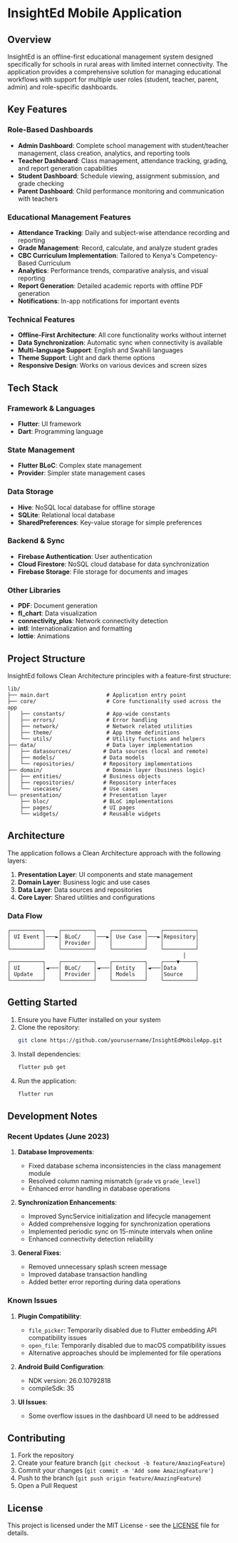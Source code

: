 # InsightEd Mobile Application

## Overview

InsightEd is an offline-first educational management system designed specifically for schools in rural areas with limited internet connectivity. The application provides a comprehensive solution for managing educational workflows with support for multiple user roles (student, teacher, parent, admin) and role-specific dashboards.

## Key Features

### Role-Based Dashboards
- **Admin Dashboard**: Complete school management with student/teacher management, class creation, analytics, and reporting tools
- **Teacher Dashboard**: Class management, attendance tracking, grading, and report generation capabilities
- **Student Dashboard**: Schedule viewing, assignment submission, and grade checking
- **Parent Dashboard**: Child performance monitoring and communication with teachers

### Educational Management Features
- **Attendance Tracking**: Daily and subject-wise attendance recording and reporting
- **Grade Management**: Record, calculate, and analyze student grades
- **CBC Curriculum Implementation**: Tailored to Kenya's Competency-Based Curriculum
- **Analytics**: Performance trends, comparative analysis, and visual reporting
- **Report Generation**: Detailed academic reports with offline PDF generation
- **Notifications**: In-app notifications for important events

### Technical Features
- **Offline-First Architecture**: All core functionality works without internet
- **Data Synchronization**: Automatic sync when connectivity is available
- **Multi-language Support**: English and Swahili languages
- **Theme Support**: Light and dark theme options
- **Responsive Design**: Works on various devices and screen sizes

## Tech Stack

### Framework & Languages
- **Flutter**: UI framework
- **Dart**: Programming language

### State Management
- **Flutter BLoC**: Complex state management
- **Provider**: Simpler state management cases

### Data Storage
- **Hive**: NoSQL local database for offline storage
- **SQLite**: Relational local database
- **SharedPreferences**: Key-value storage for simple preferences

### Backend & Sync
- **Firebase Authentication**: User authentication
- **Cloud Firestore**: NoSQL cloud database for data synchronization
- **Firebase Storage**: File storage for documents and images

### Other Libraries
- **PDF**: Document generation
- **fl_chart**: Data visualization
- **connectivity_plus**: Network connectivity detection
- **intl**: Internationalization and formatting
- **lottie**: Animations

## Project Structure

InsightEd follows Clean Architecture principles with a feature-first structure:

```
lib/
├── main.dart                  # Application entry point
├── core/                      # Core functionality used across the app
│   ├── constants/             # App-wide constants
│   ├── errors/                # Error handling
│   ├── network/               # Network related utilities
│   ├── theme/                 # App theme definitions
│   └── utils/                 # Utility functions and helpers
├── data/                      # Data layer implementation
│   ├── datasources/          # Data sources (local and remote)
│   ├── models/               # Data models
│   └── repositories/         # Repository implementations
├── domain/                    # Domain layer (business logic)
│   ├── entities/             # Business objects
│   ├── repositories/         # Repository interfaces
│   └── usecases/             # Use cases
└── presentation/             # Presentation layer
    ├── bloc/                 # BLoC implementations
    ├── pages/                # UI pages
    └── widgets/              # Reusable widgets
```

## Architecture

The application follows a Clean Architecture approach with the following layers:

1. **Presentation Layer**: UI components and state management
2. **Domain Layer**: Business logic and use cases
3. **Data Layer**: Data sources and repositories
4. **Core Layer**: Shared utilities and configurations

### Data Flow
```
┌──────────┐    ┌──────────┐    ┌──────────┐    ┌──────────┐
│ UI Event │───►│ BLoC/    │───►│ Use Case │───►│Repository│
│          │    │ Provider │    │          │    │          │
└──────────┘    └──────────┘    └──────────┘    └──────────┘
                                                       │
┌──────────┐    ┌──────────┐    ┌──────────┐    ┌────▼─────┐
│ UI       │◄───│ BLoC/    │◄───│ Entity   │◄───│Data      │
│ Update   │    │ Provider │    │ Models   │    │Source    │
└──────────┘    └──────────┘    └──────────┘    └──────────┘
```

## Getting Started

1. Ensure you have Flutter installed on your system
2. Clone the repository:
   ```bash
   git clone https://github.com/yourusername/InsightEdMobileApp.git
   ```
3. Install dependencies:
   ```bash
   flutter pub get
   ```
4. Run the application:
   ```bash
   flutter run
   ```

## Development Notes

### Recent Updates (June 2023)

1. **Database Improvements**:
   - Fixed database schema inconsistencies in the class management module
   - Resolved column naming mismatch (`grade` vs `grade_level`)
   - Enhanced error handling in database operations

2. **Synchronization Enhancements**:
   - Improved SyncService initialization and lifecycle management
   - Added comprehensive logging for synchronization operations
   - Implemented periodic sync on 15-minute intervals when online
   - Enhanced connectivity detection reliability

3. **General Fixes**:
   - Removed unnecessary splash screen message
   - Improved database transaction handling
   - Added better error reporting during data operations

### Known Issues

1. **Plugin Compatibility**:
   - `file_picker`: Temporarily disabled due to Flutter embedding API compatibility issues
   - `open_file`: Temporarily disabled due to macOS compatibility issues
   - Alternative approaches should be implemented for file operations

2. **Android Build Configuration**:
   - NDK version: 26.0.10792818
   - compileSdk: 35

3. **UI Issues**:
   - Some overflow issues in the dashboard UI need to be addressed

## Contributing

1. Fork the repository
2. Create your feature branch (`git checkout -b feature/AmazingFeature`)
3. Commit your changes (`git commit -m 'Add some AmazingFeature'`)
4. Push to the branch (`git push origin feature/AmazingFeature`)
5. Open a Pull Request

## License

This project is licensed under the MIT License - see the [LICENSE](LICENSE) file for details.
